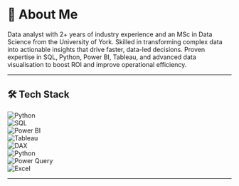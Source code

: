 # 💫 About Me

Data analyst with 2+ years of industry experience and an MSc in Data Science from the University of York. Skilled in transforming complex data into actionable insights that drive faster, data-led decisions. Proven expertise in SQL, Python, Power BI, Tableau, and advanced data visualisation to boost ROI and improve operational efficiency.

---

## 🛠️ Tech Stack

![Python](https://img.shields.io/badge/python-3670A0?style=for-the-badge&logo=python&logoColor=ffd54f)  
![SQL](https://img.shields.io/badge/sql-4479A1?style=for-the-badge&logo=postgresql&logoColor=white)  
![Power BI](https://img.shields.io/badge/power--bi-F2C811?style=for-the-badge&logo=microsoft-powerbi&logoColor=black)  
![Tableau](https://img.shields.io/badge/tableau-E97627?style=for-the-badge&logo=tableau&logoColor=white)  
![DAX](https://img.shields.io/badge/DAX-0078D4?style=for-the-badge&logo=microsoft-powerbi&logoColor=white)  
![Python](https://img.shields.io/badge/python-3670A0?style=for-the-badge&logo=python&logoColor=white)  
![Power Query](https://img.shields.io/badge/powerquery-1F9E4A?style=for-the-badge&logo=microsoft-powerbi&logoColor=white)  
![Excel](https://img.shields.io/badge/excel-217346?style=for-the-badge&logo=microsoft-excel&logoColor=white)

---

<!--
**kun-hari/kun-hari** is a ✨ _special_ ✨ repository because its `README.md` (this file) appears on your GitHub profile.

Here are some ideas to get you started:

- 🔭 I’m currently working on ...
- 🌱 I’m currently learning ...
- 👯 I’m looking to collaborate on ...
- 🤔 I’m looking for help with ...
- 💬 Ask me about ...
- 📫 How to reach me: ...
- 😄 Pronouns: ...
- ⚡ Fun fact: ...
-->
